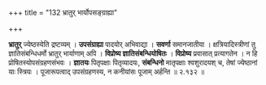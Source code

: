 +++
title = "132 भ्रातुर् भार्योपसङ्ग्राह्या"

+++

**भ्रातुर्** ज्येष्ठस्येति द्रष्टव्यम् । **उपसंग्राह्या** पादयोर् अभिवाद्या । **सवर्णा** समानजातीया । क्षत्रियादिस्त्रीणां तु ज्ञातिसंबन्धिधर्मो भ्रातुर् भार्याणाम् अपि । **विप्रोष्य ज्ञातिसंबन्धियोषितः** । **विप्रोष्य** प्रवासात् प्रत्यागतेन । न हि प्रोषितस्योपसंग्रहणसंभवः । **ज्ञातयः** पितृपक्षाः पितृव्यादयः, **संबन्धिनो** मातृपक्षाः श्वशुरादयश् च, तेषां ज्येष्ठानां याः स्त्रियः । पूजारूपत्वाद् उपसंग्रहणस्य, न कनीयांसः पूजाम् अर्हन्ति ॥ २.१३२ ॥